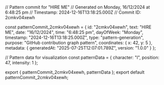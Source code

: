 // Pattern commit for "HIRE ME"
// Generated on Monday, 16/12/2024 at 6:48:25 pm
// Timestamp: 2024-12-16T13:18:25.000Z
// Commit ID: 2cmkv04xewh

const patternCommit_2cmkv04xewh = {
  id: "2cmkv04xewh",
  text: "HIRE ME",
  date: "16/12/2024",
  time: "6:48:25 pm",
  dayOfWeek: "Monday",
  timestamp: "2024-12-16T13:18:25.000Z",
  type: "pattern-generation",
  purpose: "GitHub contribution graph pattern",
  coordinates: {
    x: 42,
    y: 5
  },
  metadata: {
    generatedAt: "2025-07-25T12:07:01.789Z",
    version: "1.0.0"
  }
};

// Pattern data for visualization
const patternData = {
  character: "I",
  position: 47,
  intensity: 1
};

export { patternCommit_2cmkv04xewh, patternData };
export default patternCommit_2cmkv04xewh;
